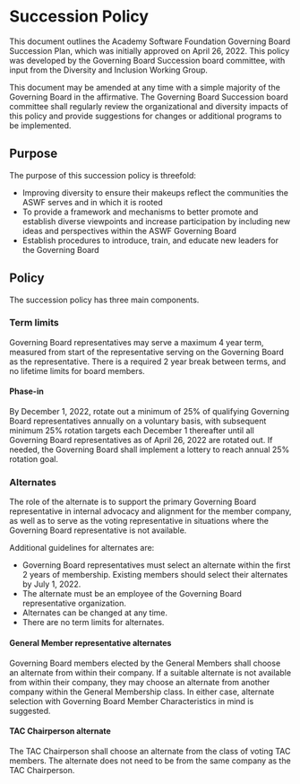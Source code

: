 # Succession Policy

This document outlines the Academy Software Foundation Governing Board Succession Plan, which was initially approved on April 26, 2022. This policy was developed by the Governing Board Succession board committee, with input from the Diversity and Inclusion Working Group.

This document may be amended at any time with a simple majority of the Governing Board in the affirmative. The Governing Board Succession board committee shall regularly review the organizational and diversity impacts of this policy and provide suggestions for changes or additional programs to be implemented.

## Purpose

The purpose of this succession policy is threefold:

- Improving diversity to ensure their makeups reflect the communities the ASWF serves and in which it is rooted
- To provide a framework and mechanisms to better promote and establish diverse viewpoints and increase participation by including new ideas and perspectives within the ASWF Governing Board
- Establish procedures to introduce, train, and educate new leaders for the Governing Board

## Policy

The succession policy has three main components.

### Term limits

Governing Board representatives may serve a maximum 4 year term, measured from start of the representative serving on the Governing Board as the representative. There is a required 2 year break between terms, and no lifetime limits for board members.

#### Phase-in

By December 1, 2022, rotate out a minimum of 25% of qualifying Governing Board representatives annually on a voluntary basis, with subsequent minimum 25% rotation targets each December 1 thereafter until all Governing Board representatives as of April 26, 2022 are rotated out. If needed, the Governing Board shall implement a lottery to reach annual 25% rotation goal.

### Alternates

The role of the alternate is to support the primary Governing Board representative in internal advocacy and alignment for the member company, as well as to serve as the voting representative in situations where the Governing Board representative is not available.

Additional guidelines for alternates are:

- Governing Board representatives must select an alternate within the first 2 years of membership. Existing members should select their alternates by July 1, 2022.
- The alternate must be an employee of the Governing Board representative organization.
- Alternates can be changed at any time.
- There are no term limits for alternates.

#### General Member representative alternates

Governing Board members elected by the General Members shall choose an alternate from within their company. If a suitable alternate is not available from within their company, they may choose an alternate from another company within the General Membership class. In either case, alternate selection with Governing Board Member Characteristics in mind is suggested.

#### TAC Chairperson alternate

The TAC Chairperson shall choose an alternate from the class of voting TAC members. The alternate does not need to be from the same company as the TAC Chairperson.
